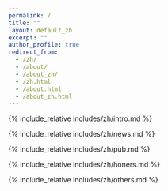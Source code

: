 ```yaml
---
permalink: /
title: ""
layout: default_zh
excerpt: ""
author_profile: true
redirect_from: 
  - /zh/
  - /about/
  - /about_zh/
  - /zh.html
  - /about.html
  - /about_zh.html
---
```

<span class='anchor' id='about-me'></span>
{% include_relative includes/zh/intro.md %}

{% include_relative includes/zh/news.md %}

{% include_relative includes/zh/pub.md %}

{% include_relative includes/zh/honers.md %}

{% include_relative includes/zh/others.md %}


